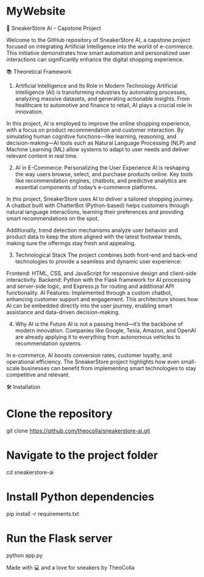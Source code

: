 # MyWebsite
🧠 SneakerStore AI – Capstone Project

Welcome to the GitHub repository of SneakerStore AI, a capstone project focused on integrating Artificial Intelligence into the world of e-commerce. This initiative demonstrates how smart automation and personalized user interactions can significantly enhance the digital shopping experience.

📚 Theoretical Framework

1. Artificial Intelligence and Its Role in Modern Technology
Artificial Intelligence (AI) is transforming industries by automating processes, analyzing massive datasets, and generating actionable insights. From healthcare to automotive and finance to retail, AI plays a crucial role in innovation.

In this project, AI is employed to improve the online shopping experience, with a focus on product recommendation and customer interaction. By simulating human cognitive functions—like learning, reasoning, and decision-making—AI tools such as Natural Language Processing (NLP) and Machine Learning (ML) allow systems to adapt to user needs and deliver relevant content in real time.

2. AI in E-Commerce: Personalizing the User Experience
AI is reshaping the way users browse, select, and purchase products online. Key tools like recommendation engines, chatbots, and predictive analytics are essential components of today’s e-commerce platforms.

In this project, SneakerStore uses AI to deliver a tailored shopping journey. A chatbot built with ChatterBot (Python-based) helps customers through natural language interactions, learning their preferences and providing smart recommendations on the spot.

Additionally, trend detection mechanisms analyze user behavior and product data to keep the store aligned with the latest footwear trends, making sure the offerings stay fresh and appealing.

3. Technological Stack
The project combines both front-end and back-end technologies to provide a seamless and dynamic user experience:

Frontend: HTML, CSS, and JavaScript for responsive design and client-side interactivity.
Backend: Python with the Flask framework for AI processing and server-side logic, and Express.js for routing and additional API functionality.
AI Features: Implemented through a custom chatbot, enhancing customer support and engagement.
This architecture shows how AI can be embedded directly into the user journey, enabling smart assistance and data-driven decision-making.

4. Why AI is the Future
AI is not a passing trend—it’s the backbone of modern innovation. Companies like Google, Tesla, Amazon, and OpenAI are already applying it to everything from autonomous vehicles to recommendation systems.

In e-commerce, AI boosts conversion rates, customer loyalty, and operational efficiency. The SneakerStore project highlights how even small-scale businesses can benefit from implementing smart technologies to stay competitive and relevant.


🛠️ Installation

# Clone the repository
git clone https://github.com/theocolla/sneakerstore-ai.git

# Navigate to the project folder
cd sneakerstore-ai

# Install Python dependencies
pip install -r requirements.txt

# Run the Flask server
python app.py


Made with 💻 and a love for sneakers by TheoColla


